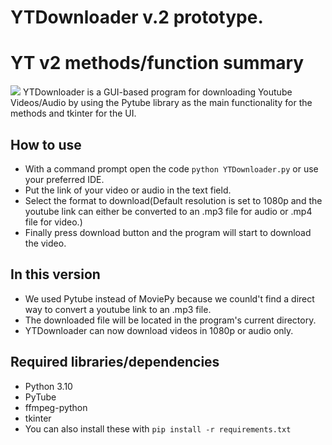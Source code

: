 # YTDownloader v.2 prototype.

# YT v2 methods/function summary
<img src="https://media.discordapp.net/attachments/910816357917028392/1046031507749343262/image.png"/>
YTDownloader is a GUI-based program for downloading Youtube Videos/Audio by using the Pytube library as the main functionality for the methods and tkinter for the UI.
<br>

## How to use
- With a command prompt open the code `python YTDownloader.py` or use your preferred IDE.
- Put the link of your video or audio in the text field.
- Select the format to download(Default resolution is set to 1080p and the youtube link can either be converted to an .mp3 file for audio or .mp4 file for video.)
- Finally press download button and the program will start to download the video.

## In this version
- We used Pytube instead of MoviePy because we counld't find a direct way to convert a youtube link to an .mp3 file.
- The downloaded file will be located in the program's current directory. 
- YTDownloader can now download videos in 1080p or audio only.

## Required libraries/dependencies
- Python 3.10
- PyTube
- ffmpeg-python
- tkinter
- You can also install these with `pip install -r requirements.txt`
